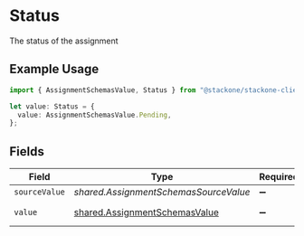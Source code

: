# Status

The status of the assignment

## Example Usage

```typescript
import { AssignmentSchemasValue, Status } from "@stackone/stackone-client-ts/sdk/models/shared";

let value: Status = {
  value: AssignmentSchemasValue.Pending,
};
```

## Fields

| Field                                                                                 | Type                                                                                  | Required                                                                              | Description                                                                           | Example                                                                               |
| ------------------------------------------------------------------------------------- | ------------------------------------------------------------------------------------- | ------------------------------------------------------------------------------------- | ------------------------------------------------------------------------------------- | ------------------------------------------------------------------------------------- |
| `sourceValue`                                                                         | *shared.AssignmentSchemasSourceValue*                                                 | :heavy_minus_sign:                                                                    | N/A                                                                                   |                                                                                       |
| `value`                                                                               | [shared.AssignmentSchemasValue](../../../sdk/models/shared/assignmentschemasvalue.md) | :heavy_minus_sign:                                                                    | N/A                                                                                   | in-progress                                                                           |